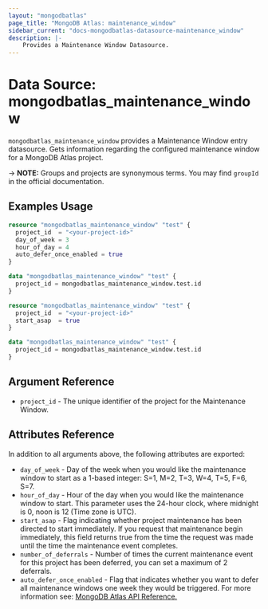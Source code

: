 ```yaml
---
layout: "mongodbatlas"
page_title: "MongoDB Atlas: maintenance_window"
sidebar_current: "docs-mongodbatlas-datasource-maintenance_window"
description: |-
    Provides a Maintenance Window Datasource.
---
```


# Data Source: mongodbatlas_maintenance_window

`mongodbatlas_maintenance_window` provides a Maintenance Window entry datasource. Gets information regarding the configured maintenance window for a MongoDB Atlas project.

-> **NOTE:** Groups and projects are synonymous terms. You may find `groupId` in the official documentation.

## Examples Usage

```terraform
resource "mongodbatlas_maintenance_window" "test" {
  project_id  = "<your-project-id>"
  day_of_week = 3
  hour_of_day = 4
  auto_defer_once_enabled = true
}

data "mongodbatlas_maintenance_window" "test" {
  project_id = mongodbatlas_maintenance_window.test.id
}
```


```terraform
resource "mongodbatlas_maintenance_window" "test" {
  project_id  = "<your-project-id>"
  start_asap  = true 
}

data "mongodbatlas_maintenance_window" "test" {
  project_id = mongodbatlas_maintenance_window.test.id
}
```

## Argument Reference

* `project_id` - The unique identifier of the project for the Maintenance Window.

## Attributes Reference

In addition to all arguments above, the following attributes are exported:

* `day_of_week` - Day of the week when you would like the maintenance window to start as a 1-based integer: S=1, M=2, T=3, W=4, T=5, F=6, S=7.
* `hour_of_day` - Hour of the day when you would like the maintenance window to start. This parameter uses the 24-hour clock, where midnight is 0, noon is 12  (Time zone is UTC).
* `start_asap` - Flag indicating whether project maintenance has been directed to start immediately. If you request that maintenance begin immediately, this field returns true from the time the request was made until the time the maintenance event completes.
* `number_of_deferrals` - Number of times the current maintenance event for this project has been deferred, you can set a maximum of 2 deferrals.
* `auto_defer_once_enabled` - Flag that indicates whether you want to defer all maintenance windows one week they would be triggered.
For more information see: [MongoDB Atlas API Reference.](https://docs.atlas.mongodb.com/reference/api/maintenance-windows/)